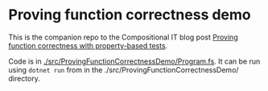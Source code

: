 # Proving function correctness demo

This is the companion repo to the Compositional IT blog post [Proving function correctness with property-based tests](https://www.compositional-it.com/news-blog/proving-function-correctness-with-property-based-tests).

Code is in [./src/ProvingFunctionCorrectnessDemo/Program.fs](./src/ProvingFunctionCorrectnessDemo/Program.fs). It can be run using `dotnet run` from in the ./src/ProvingFunctionCorrectnessDemo/ directory.
